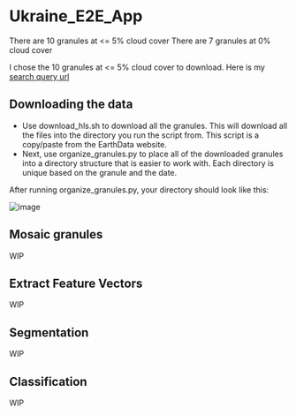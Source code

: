 # Ukraine_E2E_App

There are 10 granules at <= 5% cloud cover
There are 7 granules at 0% cloud cover

I chose the 10 granules at <= 5% cloud cover to download. Here is my [search query url](https://search.earthdata.nasa.gov/search/granules?p=C2021957295-LPCLOUD&pg[0][v]=f&pg[0][cc][max]=5&pg[0][gsk]=start_date&q=hls&sb[0]=27.59326%2C48.93109%2C29.06104%2C49.37046&qt=2022-03-01T00%3A00%3A00.000Z%2C2022-04-15T23%3A59%3A59.999Z&tl=1681489962!3!!&lat=49.02099609375&long=26.26171875&zoom=7)


## Downloading the data
- Use download_hls.sh to download all the granules. This will download all the files into the directory you run the script from. This script is a copy/paste from the EarthData website.
- Next, use organize_granules.py to place all of the downloaded granules into a directory structure that is easier to work with. Each directory is unique based on the granule and the date.

After running organize_granules.py, your directory should look like this:

![image](https://github.com/easierdata/Ukraine_E2E_App/assets/9572232/be20d152-b9ed-4f21-8251-b71b6f4ce900)

## Mosaic granules
WIP

## Extract Feature Vectors
WIP

## Segmentation
WIP

## Classification
WIP

